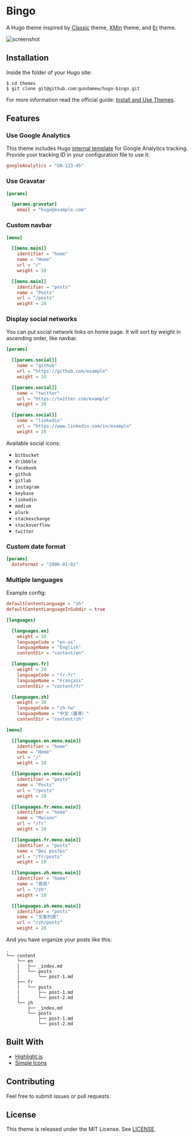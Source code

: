 # Bingo

A Hugo theme inspired by [Classic](https://themes.gohugo.io/hugo-classic/) theme, [XMin](https://themes.gohugo.io/hugo-xmin/) theme, and [Er](https://themes.gohugo.io/er/) theme.

![screenshot](https://github.com/gundamew/hugo-bingo/blob/master/images/screenshot.png)

## Installation

Inside the folder of your Hugo site:

```
$ cd themes
$ git clone git@github.com:gundamew/hugo-bingo.git
```

For more information read the official guide: [Install and Use Themes](https://gohugo.io/themes/installing-and-using-themes/).

## Features

### Use Google Analytics

This theme includes Hugo [internal template](https://gohugo.io/templates/internal/) for Google Analytics tracking. Provide your tracking ID in your configuration file to use it:

```toml
googleAnalytics = "UA-123-45"
```

### Use Gravatar

```toml
[params]

  [params.gravatar]
    email = "hugo@example.com"
```

### Custom navbar

```toml
[menu]

  [[menu.main]]
    identifier = "home"
    name = "Home"
    url = "/"
    weight = 10

  [[menu.main]]
    identifier = "posts"
    name = "Posts"
    url = "/posts"
    weight = 20
```

### Display social networks

You can put social network links on home page. It will sort by weight in ascending order, like navbar.

```toml
[params]

  [[params.social]]
    name = "github"
    url = "https://github.com/example"
    weight = 10

  [[params.social]]
    name = "twitter"
    url = "https://twitter.com/example"
    weight = 30

  [[params.social]]
    name = "linkedin"
    url = "https://www.linkedin.com/in/example"
    weight = 20
```

Available social icons:

* `bitbucket`
* `dribbble`
* `facebook`
* `github`
* `gitlab`
* `instagram`
* `keybase`
* `linkedin`
* `medium`
* `plurk`
* `stackexchange`
* `stackoverflow`
* `twitter`

### Custom date format

```toml
[params]
  dateFormat = "2006-01-02"
```

### Multiple languages

Example config:

```toml
defaultContentLanguage = "zh"
defaultContentLanguageInSubdir = true

[languages]

  [languages.en]
    weight = 10
    languageCode = "en-us"
    languageName = "English"
    contentDir = "content/en"

  [languages.fr]
    weight = 20
    languageCode = "fr-fr"
    languageName = "Français"
    contentDir = "content/fr"

  [languages.zh]
    weight = 30
    languageCode = "zh-tw"
    languageName = "中文（臺灣）"
    contentDir = "content/zh"

[menu]

  [[languages.en.menu.main]]
    identifier = "home"
    name = "Home"
    url = "/"
    weight = 10

  [[languages.en.menu.main]]
    identifier = "posts"
    name = "Posts"
    url = "/posts"
    weight = 20

  [[languages.fr.menu.main]]
    identifier = "home"
    name = "Maison"
    url = "/fr"
    weight = 10

  [[languages.fr.menu.main]]
    identifier = "posts"
    name = "Des postes"
    url = "/fr/posts"
    weight = 20

  [[languages.zh.menu.main]]
    identifier = "home"
    name = "首頁"
    url = "/zh"
    weight = 10

  [[languages.zh.menu.main]]
    identifier = "posts"
    name = "文章列表"
    url = "/zh/posts"
    weight = 20
```

And you have organize your posts like this:

```shell
.
└── content
    └── en
    │   ├── _index.md
    |   └── posts
    |       └── post-1.md
    ├── fr
    |   └── posts
    |       ├── post-1.md
    |       └── post-2.md
    └── zh
        ├── _index.md
        └── posts
            ├── post-1.md
            └── post-2.md
```

## Built With

* [Highlight.js](https://highlightjs.org/)
* [Simple Icons](https://simpleicons.org/)

## Contributing

Feel free to submit issues or pull requests.

## License

This theme is released under the MIT License. See [LICENSE](https://github.com/gundamew/hugo-bingo/blob/master/LICENSE).
